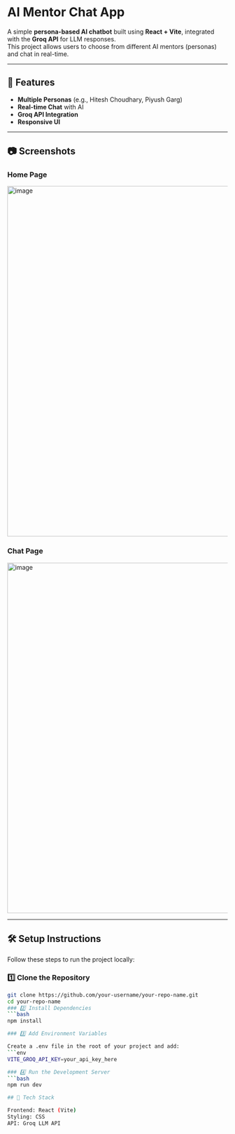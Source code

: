 # AI Mentor Chat App

A simple **persona-based AI chatbot** built using **React + Vite**, integrated with the **Groq API** for LLM responses.  
This project allows users to choose from different AI mentors (personas) and chat in real-time.

---

## 🚀 Features
- **Multiple Personas** (e.g., Hitesh Choudhary, Piyush Garg)
- **Real-time Chat** with AI
- **Groq API Integration**
- **Responsive UI**

---

## 📷 Screenshots

### Home Page
<img width="1280" height="800" alt="image" src="https://github.com/user-attachments/assets/3723a7c3-5619-4b63-b50f-f5549b727bd2" />


### Chat Page
<img width="1280" height="800" alt="image" src="https://github.com/user-attachments/assets/d3c2d9f0-0de0-4716-9a85-2ac0bfba6c70" />

---

## 🛠️ Setup Instructions

Follow these steps to run the project locally:

### 1️⃣ Clone the Repository
```bash
git clone https://github.com/your-username/your-repo-name.git
cd your-repo-name
### 2️⃣ Install Dependencies
```bash
npm install

### 3️⃣ Add Environment Variables

Create a .env file in the root of your project and add:
```env
VITE_GROQ_API_KEY=your_api_key_here

### 4️⃣ Run the Development Server
```bash
npm run dev

## 📄 Tech Stack

Frontend: React (Vite)
Styling: CSS
API: Groq LLM API
